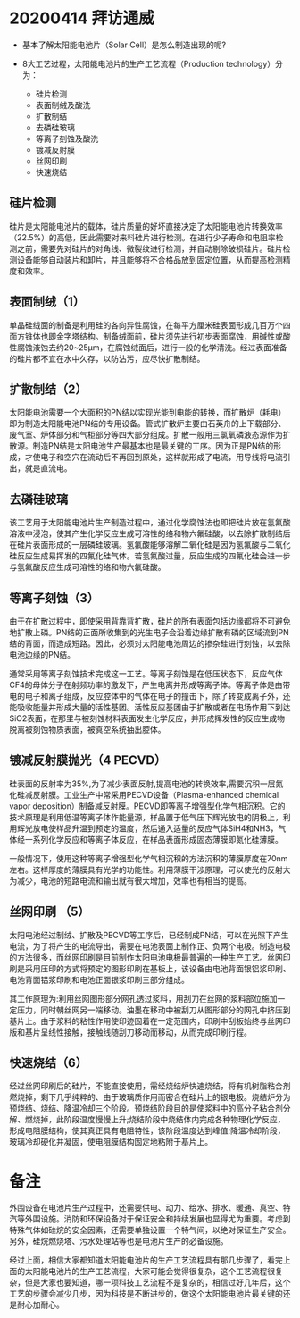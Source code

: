 # 20200414 拜访通威

- 基本了解太阳能电池片（Solar Cell）是怎么制造出现的呢?

- 8大工艺过程，太阳能电池片的生产工艺流程（Production technology）分为：
  - 硅片检测
  - 表面制绒及酸洗
  - 扩散制结
  - 去磷硅玻璃
  - 等离子刻蚀及酸洗
  - 镀减反射膜
  - 丝网印刷
  - 快速烧结

## 硅片检测

硅片是太阳能电池片的载体，硅片质量的好坏直接决定了太阳能电池片转换效率（22.5%）的高低，因此需要对来料硅片进行检测。在进行少子寿命和电阻率检测之前，需要先对硅片的对角线、微裂纹进行检测，并自动剔除破损硅片。硅片检测设备能够自动装片和卸片，并且能够将不合格品放到固定位置，从而提高检测精度和效率。

## 表面制绒（1）

单晶硅绒面的制备是利用硅的各向异性腐蚀，在每平方厘米硅表面形成几百万个四面方锥体也即金字塔结构。制备绒面前，硅片须先进行初步表面腐蚀，用碱性或酸性腐蚀液蚀去约20~25μm，在腐蚀绒面后，进行一般的化学清洗。经过表面准备的硅片都不宜在水中久存，以防沾污，应尽快扩散制结。

## 扩散制结（2）

太阳能电池需要一个大面积的PN结以实现光能到电能的转换，而扩散炉（耗电）即为制造太阳能电池PN结的专用设备。管式扩散炉主要由石英舟的上下载部分、废气室、炉体部分和气柜部分等四大部分组成。扩散一般用三氯氧磷液态源作为扩散源。制造PN结是太阳电池生产最基本也是最关键的工序。因为正是PN结的形成，才使电子和空穴在流动后不再回到原处，这样就形成了电流，用导线将电流引出，就是直流电。

## 去磷硅玻璃

该工艺用于太阳能电池片生产制造过程中，通过化学腐蚀法也即把硅片放在氢氟酸溶液中浸泡，使其产生化学反应生成可溶性的络和物六氟硅酸，以去除扩散制结后在硅片表面形成的一层磷硅玻璃。氢氟酸能够溶解二氧化硅是因为氢氟酸与二氧化硅反应生成易挥发的四氟化硅气体。若氢氟酸过量，反应生成的四氟化硅会进一步与氢氟酸反应生成可溶性的络和物六氟硅酸。

## 等离子刻蚀（3）

由于在扩散过程中，即使采用背靠背扩散，硅片的所有表面包括边缘都将不可避免地扩散上磷。PN结的正面所收集到的光生电子会沿着边缘扩散有磷的区域流到PN结的背面，而造成短路。因此，必须对太阳能电池周边的掺杂硅进行刻蚀，以去除电池边缘的PN结。

通常采用等离子刻蚀技术完成这一工艺。等离子刻蚀是在低压状态下，反应气体CF4的母体分子在射频功率的激发下，产生电离并形成等离子体。等离子体是由带电的电子和离子组成，反应腔体中的气体在电子的撞击下，除了转变成离子外，还能吸收能量并形成大量的活性基团。活性反应基团由于扩散或者在电场作用下到达SiO2表面，在那里与被刻蚀材料表面发生化学反应，并形成挥发性的反应生成物脱离被刻蚀物质表面，被真空系统抽出腔体。

## 镀减反射膜抛光（4 PECVD）

硅表面的反射率为35%,为了减少表面反射,提高电池的转换效率,需要沉积一层氮化硅减反射膜。工业生产中常采用PECVD设备（Plasma-enhanced chemical vapor deposition）制备减反射膜。PECVD即等离子增强型化学气相沉积。它的技术原理是利用低温等离子体作能量源，样品置于低气压下辉光放电的阴极上，利用辉光放电使样品升温到预定的温度，然后通入适量的反应气体SiH4和NH3，气体经一系列化学反应和等离子体反应，在样品表面形成固态薄膜即氮化硅薄膜。

一般情况下，使用这种等离子增强型化学气相沉积的方法沉积的薄膜厚度在70nm左右。这样厚度的薄膜具有光学的功能性。利用薄膜干涉原理，可以使光的反射大为减少，电池的短路电流和输出就有很大增加，效率也有相当的提高。

## 丝网印刷 （5）

太阳电池经过制绒、扩散及PECVD等工序后，已经制成PN结，可以在光照下产生电流，为了将产生的电流导出，需要在电池表面上制作正、负两个电极。制造电极的方法很多，而丝网印刷是目前制作太阳电池电极最普遍的一种生产工艺。丝网印刷是采用压印的方式将预定的图形印刷在基板上，该设备由电池背面银铝浆印刷、电池背面铝浆印刷和电池正面银浆印刷三部分组成。

其工作原理为:利用丝网图形部分网孔透过浆料，用刮刀在丝网的浆料部位施加一定压力，同时朝丝网另一端移动。油墨在移动中被刮刀从图形部分的网孔中挤压到基片上。由于浆料的粘性作用使印迹固着在一定范围内，印刷中刮板始终与丝网印版和基片呈线性接触，接触线随刮刀移动而移动，从而完成印刷行程。

## 快速烧结（6）

经过丝网印刷后的硅片，不能直接使用，需经烧结炉快速烧结，将有机树脂粘合剂燃烧掉，剩下几乎纯粹的、由于玻璃质作用而密合在硅片上的银电极。烧结炉分为预烧结、烧结、降温冷却三个阶段。预烧结阶段目的是使浆料中的高分子粘合剂分解、燃烧掉，此阶段温度慢慢上升;烧结阶段中烧结体内完成各种物理化学反应，形成电阻膜结构，使其真正具有电阻特性，该阶段温度达到峰值;降温冷却阶段，玻璃冷却硬化并凝固，使电阻膜结构固定地粘附于基片上。

# 备注

外围设备在电池片生产过程中，还需要供电、动力、给水、排水、暖通、真空、特汽等外围设施。消防和环保设备对于保证安全和持续发展也显得尤为重要。考虑到特殊气体如硅烷的安全因素，还需要单独设置一个特气间，以绝对保证生产安全。另外，硅烷燃烧塔、污水处理站等也是电池片生产的必备设施。

经过上面，相信大家都知道太阳能电池片的生产工艺流程具有那几步骤了，看完上面的太阳能电池片的生产工艺流程，大家可能会觉得很复杂，这个工艺流程很复杂，但是大家也要知道，哪一项科技工艺流程不是复杂的，相信过好几年后，这个工艺的步骤会减少几步，因为科技是不断进步的，做这个太阳能电池片最关键的还是耐心加耐心。
